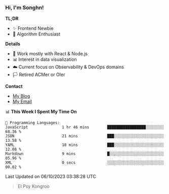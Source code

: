 ### Hi, I'm Songhn!

**TL;DR**

- ✨ Frontend Newbie
- 🎈 Algorithm Enthusiast

**Details**

- 🎯 Work mostly with React & Node.js
- 📊 Interest in data visualization
- ☁️ Current focus on Observability & DevOps domains
- 🏳️ Retired ACMer or OIer

**Contact**
- [My Blog](https://blog.songhn.com)
- [My Email](mailto:songhn233@gmail.com)

<!--START_SECTION:waka-->
📊 **This Week I Spent My Time On** 

```text
💬 Programming Languages: 
JavaScript               1 hr 46 mins        █████████████████░░░░░░░░   68.36 % 
JSON                     21 mins             ███░░░░░░░░░░░░░░░░░░░░░░   13.58 % 
YAML                     18 mins             ███░░░░░░░░░░░░░░░░░░░░░░   12.08 % 
Markdown                 9 mins              █░░░░░░░░░░░░░░░░░░░░░░░░   05.96 % 
XML                      0 secs              ░░░░░░░░░░░░░░░░░░░░░░░░░   00.02 % 
```


 Last Updated on 06/10/2023 03:38:28 UTC
<!--END_SECTION:waka-->

> El Psy Kongroo

